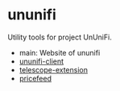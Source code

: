 # ununifi

Utility tools for project UnUniFi.

- main: Website of ununifi
- [ununifi-client](./projects/ununifi-client/README.md)
- [telescope-extension](./projects/telescope-extension/README.md)
- [pricefeed](./projects/pricefeed/README.md)
